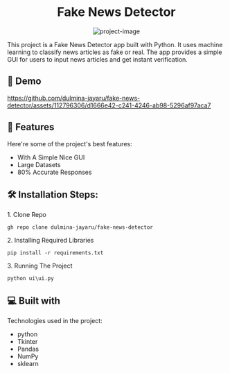 <h1 align="center" id="title">Fake News Detector</h1>

<p align="center"><img src="https://socialify.git.ci/dulmina-jayaru/fake-news-detector/image?language=1&amp;owner=1&amp;name=1&amp;stargazers=1&amp;theme=Light" alt="project-image"></p>

<p id="description">This project is a Fake News Detector app built with Python. It uses machine learning to classify news articles as fake or real. The app provides a simple GUI for users to input news articles and get instant verification.</p>

<h2>🚀 Demo</h2>



https://github.com/dulmina-jayaru/fake-news-detector/assets/112796306/d1666e42-c241-4246-ab98-5296af97aca7


  
  
<h2>🧐 Features</h2>

Here're some of the project's best features:

*   With A Simple Nice GUI
*   Large Datasets
*   80% Accurate Responses

<h2>🛠️ Installation Steps:</h2>

<p>1. Clone Repo</p>

```
gh repo clone dulmina-jayaru/fake-news-detector
```

<p>2. Installing Required Libraries</p>

```
pip install -r requirements.txt
```

<p>3. Running The Project</p>

```
python ui\ui.py
```

  
  
<h2>💻 Built with</h2>

Technologies used in the project:

*   python
*   Tkinter
*   Pandas
*   NumPy
*   sklearn

